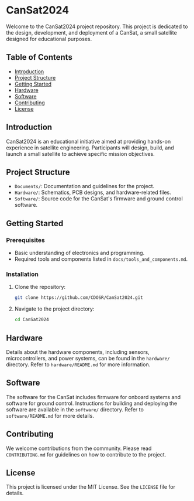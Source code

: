 # CanSat2024

Welcome to the CanSat2024 project repository. This project is dedicated to the design, development, and deployment of a CanSat, a small satellite designed for educational purposes.

## Table of Contents
- [Introduction](#introduction)
- [Project Structure](#project-structure)
- [Getting Started](#getting-started)
- [Hardware](#hardware)
- [Software](#software)
- [Contributing](#contributing)
- [License](#license)

## Introduction
CanSat2024 is an educational initiative aimed at providing hands-on experience in satellite engineering. Participants will design, build, and launch a small satellite to achieve specific mission objectives.

## Project Structure
- `Documents/`: Documentation and guidelines for the project.
- `Hardware/`: Schematics, PCB designs, and hardware-related files.
- `Software/`: Source code for the CanSat's firmware and ground control software.

## Getting Started
### Prerequisites
- Basic understanding of electronics and programming.
- Required tools and components listed in `docs/tools_and_components.md`.

### Installation
1. Clone the repository:
    ```sh
    git clone https://github.com/CDOSR/CanSat2024.git
    ```
2. Navigate to the project directory:
    ```sh
    cd CanSat2024
    ```

## Hardware
Details about the hardware components, including sensors, microcontrollers, and power systems, can be found in the `hardware/` directory. Refer to `hardware/README.md` for more information.

## Software
The software for the CanSat includes firmware for onboard systems and software for ground control. Instructions for building and deploying the software are available in the `software/` directory. Refer to `software/README.md` for more details.

## Contributing
We welcome contributions from the community. Please read `CONTRIBUTING.md` for guidelines on how to contribute to the project.

## License
This project is licensed under the MIT License. See the `LICENSE` file for details.

